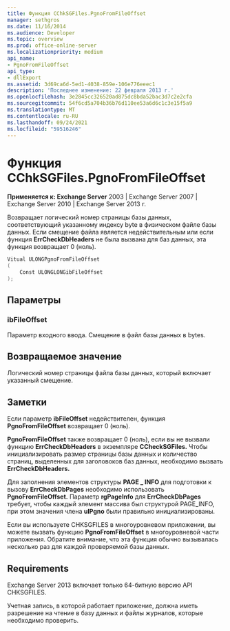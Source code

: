 ```yaml
---
title: Функция CChkSGFiles.PgnoFromFileOffset
manager: sethgros
ms.date: 11/16/2014
ms.audience: Developer
ms.topic: overview
ms.prod: office-online-server
ms.localizationpriority: medium
api_name:
- PgnoFromFileOffset
api_type:
- dllExport
ms.assetid: 3d69ca6d-5ed1-4038-859e-106e776eeec1
description: 'Последнее изменение: 22 февраля 2013 г.'
ms.openlocfilehash: 3e2845cc326520ad875dc8bda52bac3d7c2e2cfa
ms.sourcegitcommit: 54f6cd5a704b36b76d110ee53a6d6c1c3e15f5a9
ms.translationtype: MT
ms.contentlocale: ru-RU
ms.lasthandoff: 09/24/2021
ms.locfileid: "59516246"
---
```

# <a name="cchksgfilespgnofromfileoffset-function"></a>Функция CChkSGFiles.PgnoFromFileOffset

**Применяется к: Exchange Server** 2003 | Exchange Server 2007 | Exchange Server 2010 | Exchange Server 2013 г.
  
Возвращает логический номер страницы базы данных, соответствующий указанному индексу byte в физическом файле базы данных. Если смещение файла является недействительным или если функция **ErrCheckDbHeaders** не была вызвана для баз данных, эта функция возвращает 0 (ноль). 
  
```cs
Vitual ULONGPgnoFromFileOffset  
(
    Const ULONGLONGibFileOffset
);

```

## <a name="parameters"></a>Параметры

### <a name="ibfileoffset"></a>ibFileOffset
  
Параметр входного ввода. Смещение в файл базы данных в bytes.
    
## <a name="return-value"></a>Возвращаемое значение

Логический номер страницы файла базы данных, который включает указанный смещение.
  
## <a name="remarks"></a>Заметки

Если параметр **ibFileOffset** недействителен, функция **PgnoFromFileOffset** возвращает 0 (ноль). 
  
**PgnoFromFileOffset** также возвращает 0 (ноль), если вы не вызвали функцию **ErrCheckDbHeaders** в экземпляре **CCheckSGFiles.** Чтобы инициализировать размер страницы базы данных и количество страниц, выделенных для заголовоков баз данных, необходимо вызвать **ErrCheckDbHeaders.** 
  
Для заполнения элементов структуры **PAGE \_ INFO** для подготовки к вызову **ErrCheckDbPages** необходимо использовать **PgnoFromFileOffset.** Параметр **rgPageInfo** для **ErrCheckDbPages** требует, чтобы каждый  элемент массива был структурой PAGE_INFO, при этом значения члена **ulPgno** были правильно инициализированы. 
  
Если вы используете CHKSGFILES в многоуровневом приложении, вы можете вызвать функцию **PgnoFromFileOffset** в многоуровневой части приложения. Обратите внимание, что эта функция обычно вызывалась несколько раз для каждой проверяемой базы данных. 
  
## <a name="requirements"></a>Requirements

Exchange Server 2013 включает только 64-битную версию API CHKSGFILES.
  
Учетная запись, в которой работает приложение, должна иметь разрешение на чтение в базу данных и файлы журналов, которые необходимо проверить.
  


